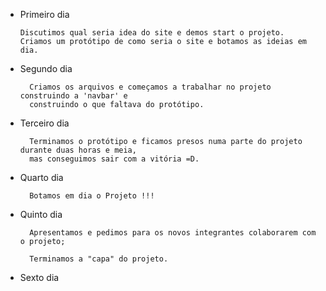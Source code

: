   - Primeiro dia 

        Discutimos qual seria idea do site e demos start o projeto.
        Criamos um protótipo de como seria o site e botamos as ideias em dia.

- Segundo dia

        Criamos os arquivos e começamos a trabalhar no projeto construindo a 'navbar' e
        construindo o que faltava do protótipo.

- Terceiro dia

        Terminamos o protótipo e ficamos presos numa parte do projeto durante duas horas e meia,
        mas conseguimos sair com a vitória =D.

- Quarto dia

        Botamos em dia o Projeto !!!

- Quinto dia

        Apresentamos e pedimos para os novos integrantes colaborarem com o projeto;

        Terminamos a "capa" do projeto.

- Sexto dia

        